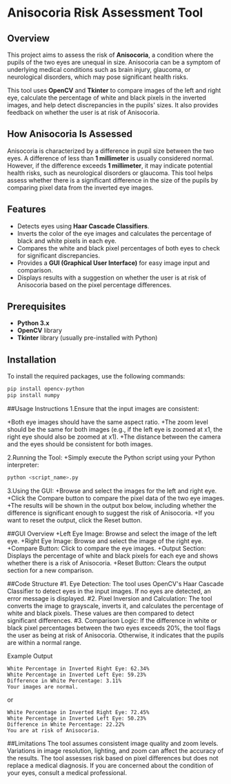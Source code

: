 # Anisocoria Risk Assessment Tool

## Overview

This project aims to assess the risk of **Anisocoria**, a condition where the pupils of the two eyes are unequal in size. Anisocoria can be a symptom of underlying medical conditions such as brain injury, glaucoma, or neurological disorders, which may pose significant health risks.

This tool uses **OpenCV** and **Tkinter** to compare images of the left and right eye, calculate the percentage of white and black pixels in the inverted images, and help detect discrepancies in the pupils' sizes. It also provides feedback on whether the user is at risk of Anisocoria.

## How Anisocoria Is Assessed

Anisocoria is characterized by a difference in pupil size between the two eyes. A difference of less than **1 millimeter** is usually considered normal. However, if the difference exceeds **1 millimeter**, it may indicate potential health risks, such as neurological disorders or glaucoma. This tool helps assess whether there is a significant difference in the size of the pupils by comparing pixel data from the inverted eye images.

## Features

- Detects eyes using **Haar Cascade Classifiers**.
- Inverts the color of the eye images and calculates the percentage of black and white pixels in each eye.
- Compares the white and black pixel percentages of both eyes to check for significant discrepancies.
- Provides a **GUI (Graphical User Interface)** for easy image input and comparison.
- Displays results with a suggestion on whether the user is at risk of Anisocoria based on the pixel percentage differences.

## Prerequisites

- **Python 3.x**
- **OpenCV** library
- **Tkinter** library (usually pre-installed with Python)

## Installation

To install the required packages, use the following commands:

```bash
pip install opencv-python
pip install numpy
```

##Usage Instructions
1.Ensure that the input images are consistent:

+Both eye images should have the same aspect ratio.
+The zoom level should be the same for both images (e.g., if the left eye is zoomed at x1, the right eye should also be zoomed at x1).
+The distance between the camera and the eyes should be consistent for both images.

2.Running the Tool:
+Simply execute the Python script using your Python interpreter:
```bash
python <script_name>.py
```

3.Using the GUI:
+Browse and select the images for the left and right eye.
+Click the Compare button to compare the pixel data of the two eye images.
+The results will be shown in the output box below, including whether the difference is significant enough to suggest the risk of Anisocoria.
+If you want to reset the output, click the Reset button.

##GUI Overview
+Left Eye Image: Browse and select the image of the left eye.
+Right Eye Image: Browse and select the image of the right eye.
+Compare Button: Click to compare the eye images.
+Output Section: Displays the percentage of white and black pixels for each eye and shows whether there is a risk of Anisocoria.
+Reset Button: Clears the output section for a new comparison.

##Code Structure
#1. Eye Detection:
The tool uses OpenCV's Haar Cascade Classifier to detect eyes in the input images. If no eyes are detected, an error message is displayed.
#2. Pixel Inversion and Calculation:
The tool converts the image to grayscale, inverts it, and calculates the percentage of white and black pixels. These values are then compared to detect significant differences.
#3. Comparison Logic:
If the difference in white or black pixel percentages between the two eyes exceeds 20%, the tool flags the user as being at risk of Anisocoria. Otherwise, it indicates that the pupils are within a normal range.

Example Output
```plaintext
White Percentage in Inverted Right Eye: 62.34%
White Percentage in Inverted Left Eye: 59.23%
Difference in White Percentage: 3.11%
Your images are normal.
```

or

```plaintext
White Percentage in Inverted Right Eye: 72.45%
White Percentage in Inverted Left Eye: 50.23%
Difference in White Percentage: 22.22%
You are at risk of Anisocoria.
```

##Limitations
The tool assumes consistent image quality and zoom levels. Variations in image resolution, lighting, and zoom can affect the accuracy of the results.
The tool assesses risk based on pixel differences but does not replace a medical diagnosis. If you are concerned about the condition of your eyes, consult a medical professional.
